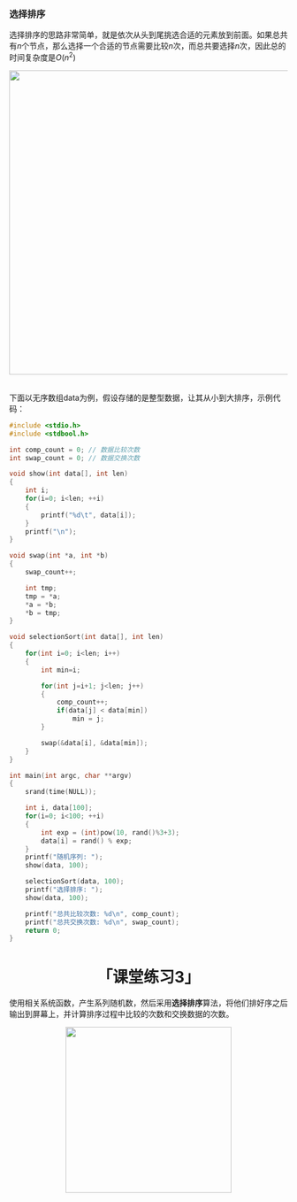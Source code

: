 ### **选择排序**
选择排序的思路非常简单，就是依次从头到尾挑选合适的元素放到前面。如果总共有$n$个节点，那么选择一个合适的节点需要比较$n$次，而总共要选择$n$次，因此总的时间复杂度是$O(n^2)$

<center>
<img src="http://edu.yueqian.com.cn/group1/M00/00/2B/wKgA3V-hBKSAUD_gAAmYvk-Hqm4165.gif", width=550>
</center>

<br>

下面以无序数组data为例，假设存储的是整型数据，让其从小到大排序，示例代码：
```C
#include <stdio.h>
#include <stdbool.h>

int comp_count = 0; // 数据比较次数
int swap_count = 0; // 数据交换次数

void show(int data[], int len)
{
    int i;
    for(i=0; i<len; ++i)
    {
        printf("%d\t", data[i]);
    }
    printf("\n");
}

void swap(int *a, int *b)
{
    swap_count++;

    int tmp;
    tmp = *a;
    *a = *b;
    *b = tmp;
}

void selectionSort(int data[], int len)
{
    for(int i=0; i<len; i++)
    {
        int min=i;

        for(int j=i+1; j<len; j++)
        {
            comp_count++;
            if(data[j] < data[min])
                min = j;
        }

        swap(&data[i], &data[min]);
    }
}

int main(int argc, char **argv)
{
    srand(time(NULL));

    int i, data[100];
    for(i=0; i<100; ++i)
    {
        int exp = (int)pow(10, rand()%3+3);
        data[i] = rand() % exp;
    }
    printf("随机序列: ");
    show(data, 100);

    selectionSort(data, 100);
    printf("选择排序: ");
    show(data, 100);

    printf("总共比较次数: %d\n", comp_count);
    printf("总共交换次数: %d\n", swap_count);
    return 0;
}
```

# <center>「课堂练习3」</center>
使用相关系统函数，产生系列随机数，然后采用**选择排序**算法，将他们排好序之后输出到屏幕上，并计算排序过程中比较的次数和交换数据的次数。
<center>
<img src="http://edu.yueqian.com.cn/group1/M00/00/28/wKgA3V-ev4OAAA12AAFE4DgleqQ787.jpg", width=300>
</center>